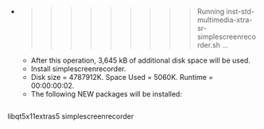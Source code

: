 * >>>>>>>>> Running inst-std-multimedia-xtra-sr-simplescreenrecorder.sh ...
  * After this operation, 3,645 kB of additional disk space will be used.
  * Install simplescreenrecorder.
  * Disk size = 4787912K. Space Used = 5060K. Runtime = 00:00:00:02.
  * The following NEW packages will be installed:
  ```bash
libqt5x11extras5 simplescreenrecorder
  ```
